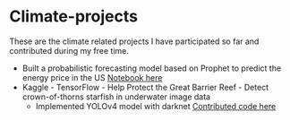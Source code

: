 # Climate-projects
These are the climate related projects I have participated so far and contributed during my free time.

- Built a probabilistic forecasting model based on Prophet to predict the energy price in the US [Notebook here](https://github.com/gmarceca/forecasting-energy-price/blob/main/Probabilistic%20MTS%20forecasting%20of%20energy%20price.ipynb)
- Kaggle - TensorFlow - Help Protect the Great Barrier Reef - Detect crown-of-thorns starfish in underwater image data
  - Implemented YOLOv4 model with darknet [Contributed code here](https://www.kaggle.com/gimarcecaml/cots-det-yolov4-darknet-install-train-infer)
